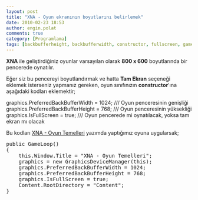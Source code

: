 ```yaml
---
layout: post
title: "XNA - Oyun ekranının boyutlarını belirlemek"
date: 2010-02-23 18:53
author: engin.polat
comments: true
category: [Programlama]
tags: [backbufferheight, backbufferwidth, constructor, fullscreen, game, graphics, isfullscreen, oyun, prefferedbackbufferheight, prefferedbackbufferwidth, XNA]
---
```

**XNA** ile geliştirdiğiniz oyunlar varsayılan olarak **800 x 600** boyutlarında bir pencerede oynatılır.

Eğer siz bu pencereyi boyutlandırmak ve hatta **Tam Ekran** seçeneği eklemek isterseniz yapmanız gereken, oyun sınıfınızın **constructor**'ına aşağıdaki kodları eklemektir;



graphics.PreferredBackBufferWidth = 1024; /// Oyun penceresinin genişliği
graphics.PreferredBackBufferHeight = 768; /// Oyun penceresinin yüksekliği
graphics.IsFullScreen = true; /// Oyun pencerede mi oynatılacak, yoksa tam ekran mı olacak</pre>

Bu kodları <a title="enginpolat.com : XNA - Oyun Temelleri" href="http://www.enginpolat.com/xna-oyun-temelleri/" target="_blank">XNA - Oyun Temelleri</a> yazımda yaptığımız oyuna uygularsak;

<pre class="brush:csharp">public GameLoop()
{
    this.Window.Title = "XNA - Oyun Temelleri";
    graphics = new GraphicsDeviceManager(this);
    graphics.PreferredBackBufferWidth = 1024;
    graphics.PreferredBackBufferHeight = 768;
    graphics.IsFullScreen = true;
    Content.RootDirectory = "Content";
}


